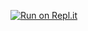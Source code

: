 [![Run on Repl.it](https://repl.it/badge/github/Karach654/Hello-wrold)](https://repl.it/github/Karach654/Hello-wrold)

